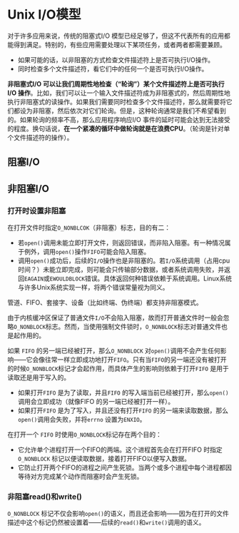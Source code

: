 
# Unix I/O模型

对于许多应用来说，传统的阻塞式I/O 模型已经足够了，但这不代表所有的应用都能得到满足。特别的，有些应用需要处理以下某项任务，或者两者都需要兼顾。

- 如果可能的话，以非阻塞的方式检查文件描述符上是否可执行I/O操作。
- 同时检查多个文件描述符，看它们中的任何一个是否可执行I/O操作。

**非阻塞式I/O 可以让我们周期性地检查（“轮询”）某个文件描述符上是否可执行I/O 操作**。比如，我们可以让一个输入文件描述符成为非阻塞式的，然后周期性地执行非阻塞式的读操作。如果我们需要同时检查多个文件描述符，那么就需要将它们都设为非阻塞，然后依次对它们轮询。但是，这种轮询通常是我们不希望看到的。如果轮询的频率不高，那么应用程序响应I/O 事件的延时可能会达到无法接受的程度。换句话说，**在一个紧凑的循环中做轮询就是在浪费CPU**。（轮询是针对单个文件描述符的操作）。


## 阻塞I/O

## 非阻塞I/O

### 打开时设置非阻塞

在打开文件时指定`O_NONBLCOK`（非阻塞）标志，目的有二：

- 若`open()`调用未能立即打开文件，则返回错误，而非陷入阻塞。有一种情况属于例外，调用`open()`操作`FIFO`可能会陷入阻塞。
- 调用`open()`成功后，后续的`I/O`操作也是非阻塞的。若`I/O`系统调用（占用cpu时间？）未能立即完成，则可能会只传输部分数据，或者系统调用失败，并返回`EAGAIN`或`EWOULDBLOCK`错误。具体返回何种错误依赖于系统调用。Linux系统与许多Unix系统实现一样，将两个错误常量视为同义。

管道、FIFO、套接字、设备（比如终端、伪终端）都支持非阻塞模式。

由于内核缓冲区保证了普通文件`I/O`不会陷入阻塞，故而打开普通文件时一般会忽略`O_NONBLOCK`标志。然而，当使用强制文件锁时，`O_NONBLOCK`标志对普通文件也是起作用的。

如果 `FIFO` 的另一端已经被打开，那么`O_NONBLOCK` 对`open()`调用不会产生任何影响——它会像往常一样立即成功地打开`FIFO`。只有当`FIFO`的另一端还没有被打开的时候`O_NONBLOCK`标记才会起作用，而具体产生的影响则依赖于打开`FIFO` 是用于读取还是用于写入的。
- 如果打开`FIFO` 是为了读取，并且`FIFO` 的写入端当前已经被打开，那么`open()`调用会立即成功（就像FIFO 的另一端已经被打开一样）。
- 如果打开`FIFO` 是为了写入，并且还没有打开`FIFO` 的另一端来读取数据，那么`open()`调用会失败，并将`errno` 设置为`ENXIO`。

在打开一个 `FIFO` 时使用`O_NONBLOCK`标记存在两个目的：

- 它允许单个进程打开一个FIFO的两端。这个进程首先会在打开FIFO 时指定`O_NONBLOCK` 标记以便读取数据，接着打开FIFO以便写入数据。
- 它防止打开两个FIFO的进程之间产生死锁。当两个或多个进程中每个进程都因等待对方完成某个动作而阻塞时会产生死锁。

### 非阻塞read()和write()

`O_NONBLOCK` 标记不仅会影响`open()`的语义，而且还会影响——因为在打开的文件描述中这个标记仍然被设置着——后续的`read()`和`write()`调用的语义。